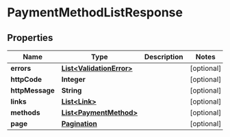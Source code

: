 
# PaymentMethodListResponse

## Properties
Name | Type | Description | Notes
------------ | ------------- | ------------- | -------------
**errors** | [**List&lt;ValidationError&gt;**](ValidationError.md) |  |  [optional]
**httpCode** | **Integer** |  |  [optional]
**httpMessage** | **String** |  |  [optional]
**links** | [**List&lt;Link&gt;**](Link.md) |  |  [optional]
**methods** | [**List&lt;PaymentMethod&gt;**](PaymentMethod.md) |  |  [optional]
**page** | [**Pagination**](Pagination.md) |  |  [optional]



